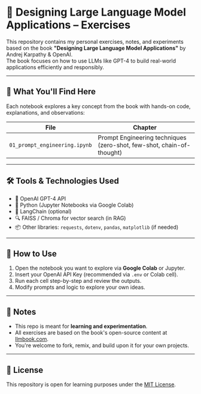 # 🚀 Designing Large Language Model Applications – Exercises

This repository contains my personal exercises, notes, and experiments based on the book **"Designing Large Language Model Applications"** by Andrej Karpathy & OpenAI.  
The book focuses on how to use LLMs like GPT-4 to build real-world applications efficiently and responsibly.

---

## 🧠 What You'll Find Here

Each notebook explores a key concept from the book with hands-on code, explanations, and observations:

| File | Chapter |
|------|-------|
| `01_prompt_engineering.ipynb` | Prompt Engineering techniques (zero-shot, few-shot, chain-of-thought) |

---

## 🛠️ Tools & Technologies Used

- 🧠 OpenAI GPT-4 API  
- 🐍 Python (Jupyter Notebooks via Google Colab)  
- 🧱 LangChain (optional)  
- 🔍 FAISS / Chroma for vector search (in RAG)  
- 📦 Other libraries: `requests`, `dotenv`, `pandas`, `matplotlib` (if needed)

---

## 🚀 How to Use

1. Open the notebook you want to explore via **Google Colab** or Jupyter.
2. Insert your OpenAI API Key (recommended via `.env` or Colab cell).
3. Run each cell step-by-step and review the outputs.
4. Modify prompts and logic to explore your own ideas.

---

## 📌 Notes

- This repo is meant for **learning and experimentation**.
- All exercises are based on the book's open-source content at [llmbook.com](https://llmbook.com).
- You're welcome to fork, remix, and build upon it for your own projects.

---

## 📜 License

This repository is open for learning purposes under the [MIT License](LICENSE).

